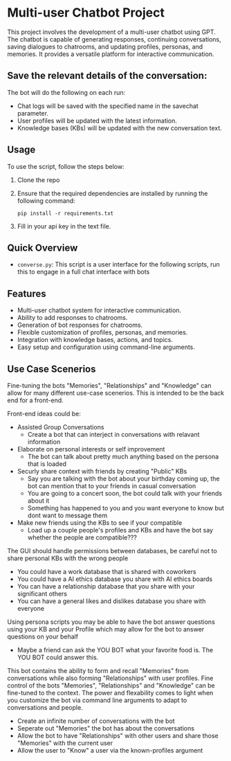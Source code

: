 # Multi-user Chatbot Project

This project involves the development of a multi-user chatbot using GPT. The chatbot is capable of generating responses, continuing conversations, saving dialogues to chatrooms, and updating profiles, personas, and memories. It provides a versatile platform for interactive communication.

## Save the relevant details of the conversation:

   The bot will do the following on each run:

   - Chat logs will be saved with the specified name in the savechat parameter.
   - User profiles will be updated with the latest information.
   - Knowledge bases (KBs) will be updated with the new conversation text.

## Usage

To use the script, follow the steps below:

1. Clone the repo

2. Ensure that the required dependencies are installed by running the following command:

   ```
   pip install -r requirements.txt
   ``` 
3. Fill in your api key in the text file.


## Quick Overview

- `converse.py`: This script is a user interface for the following scripts, run this to engage in a full chat interface with bots

## Features

- Multi-user chatbot system for interactive communication.
- Ability to add responses to chatrooms.
- Generation of bot responses for chatrooms.
- Flexible customization of profiles, personas, and memories.
- Integration with knowledge bases, actions, and topics.
- Easy setup and configuration using command-line arguments.

## Use Case Scenerios
   
   Fine-tuning the bots "Memories", "Relationships" and "Knowledge" can allow for many different use-case scenerios. This is intended to be the back end for a front-end.
   
   Front-end ideas could be:
   
   - Assisted Group Conversations
      - Create a bot that can interject in conversations with relavant information
   - Elaborate on personal interests or self improvement
      - The bot can talk about pretty much anything based on the persona that is loaded
   - Securly share context with friends by creating "Public" KBs
      - Say you are talking with the bot about your birthday coming up, the bot can mention that to your friends in casual conversation
      - You are going to a concert soon, the bot could talk with your friends about it
      - Something has happened to you and you want everyone to know but dont want to message them
   - Make new friends using the KBs to see if your compatible
      - Load up a couple people's profiles and KBs and have the bot say whether the people are compatible???
   
   The GUI should handle permissions between databases, be careful not to share personal KBs with the wrong people

   - You could have a work database that is shared with coworkers
   - You could have a AI ethics database you share with AI ethics boards
   - You can have a relationship database that you share with your significant others
   - You can have a general likes and dislikes database you share with everyone

   Using persona scripts you may be able to have the bot answer questions using your KB and your Profile which may allow for the bot to answer questions on your behalf
   - Maybe a friend can ask the YOU BOT what your favorite food is. The YOU BOT could answer this.


   This bot contains the ability to form and recall "Memories" from conversations while also forming "Relationships" with user profiles. Fine control of the bots "Memories", "Relationships" and "Knowledge" can be fine-tuned to the context. The power and flexability comes to light when you customize the bot via command line arguments to adapt to conversations and people.
   
   - Create an infinite number of conversations with the bot
   - Seperate out "Memories" the bot has about the conversations
   - Allow the bot to have "Relationships" with other users and share those "Memories" with the current user
   - Allow the user to "Know" a user via the known-profiles argument
